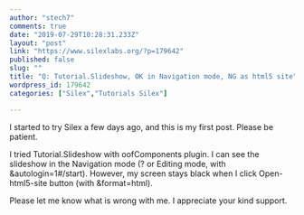 ```yaml
---
author: "stech7"
comments: true
date: "2019-07-29T10:28:31.233Z"
layout: "post"
link: "https://www.silexlabs.org/?p=179642"
published: false
slug: ""
title: "Q: Tutorial.Slideshow, OK in Navigation mode, NG as html5 site"
wordpress_id: 179642
categories: ["Silex","Tutorials Silex"]

---
```

I started to try Silex a few days ago, and this is my first post. Please be patient.

I tried Tutorial.Slideshow with oofComponents plugin. I can see the slideshow in the Navigation mode (? or Editing mode, with &autologin=1#/start). However, my screen stays black when I click Open-html5-site button (with &format=html).

Please let me know what is wrong with me. I appreciate your kind support.

